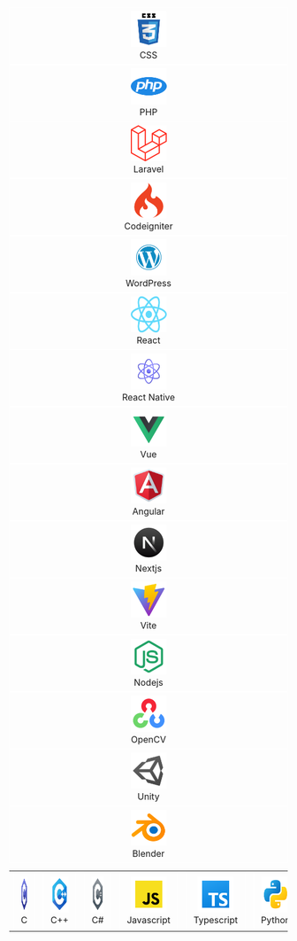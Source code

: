 <table>
    <tr>
        <td>
            <div style="flex: 1 1 calc(100% / 9); background-color: transparent; border: 1px solid white; padding: 6px 13px; text-align: center; font-size: 16px;">
                <img src="./images/icons/icons8-c-programming-100.png" style="width: 65px; height: 65px;" />
                <p style="padding: 0; margin: 0;">C</p>
            </div>
        </td>
        <td>
            <div style="flex: 1 1 calc(100% / 9); background-color: transparent; border: 1px solid white; padding: 6px 13px; text-align: center; font-size: 16px;">
                <img src="./images/icons/icons8-c++-100.png" style="width: 65px; height: 65px;" />
                <p style="padding: 0; margin: 0;">C++</p>
            </div>
        </td>
        <td>
            <div style="flex: 1 1 calc(100% / 9); background-color: transparent; border: 1px solid white; padding: 6px 13px; text-align: center; font-size: 16px;">
                <img src="./images/icons/icons8-c-sharp-logo-100.png" style="width: 65px; height: 65px;" />
                <p style="padding: 0; margin: 0;">C#</p>
            </div>
        </td>
        <td>
            <div style="flex: 1 1 calc(100% / 9); background-color: transparent; border: 1px solid white; padding: 6px 13px; text-align: center; font-size: 16px;">
                <img src="./images/icons/icons8-javascript-240.png" style="width: 65px; height: 65px;" />
                <p style="padding: 0; margin: 0;">Javascript</p>
            </div>
        </td>
        <td>
            <div style="flex: 1 1 calc(100% / 9); background-color: transparent; border: 1px solid white; padding: 6px 13px; text-align: center; font-size: 16px;">
                <img src="./images/icons/icons8-typescript-240.png" style="width: 65px; height: 65px;" />
                <p style="padding: 0; margin: 0;">Typescript</p>
            </div>
        </td>
        <td>
            <div style="flex: 1 1 calc(100% / 9); background-color: transparent; border: 1px solid white; padding: 6px 13px; text-align: center; font-size: 16px;">
                <img src="./images/icons/icons8-python-240.png" style="width: 65px; height: 65px;" />
                <p style="padding: 0; margin: 0;">Python</p>
            </div>
        </td>
        <td>
            <div style="flex: 1 1 calc(100% / 9); background-color: transparent; border: 1px solid white; padding: 6px 13px; text-align: center; font-size: 16px;">
                <img src="./images/icons/icons8-html-5-240.png" style="width: 65px; height: 65px;" />
                <p style="padding: 0; margin: 0;">HTML</p>
            </div>
        </td>
            <div style="flex: 1 1 calc(100% / 9); background-color: transparent; border: 1px solid white; padding: 6px 13px; text-align: center; font-size: 16px;">
                <img src="./images/icons/css.png" style="width: 65px; height: 65px;" />
                <p style="padding: 0; margin: 0;">CSS</p>
            </div>
        <td>
            <div style="flex: 1 1 calc(100% / 9); background-color: transparent; border: 1px solid white; padding: 6px 13px; text-align: center; font-size: 16px;">
                <img src="./images/icons/sass.png" style="width: 65px; height: 65px;" />
                <p style="padding: 0; margin: 0;">SASS</p>
            </div>
        </td>
        <td>
            <div style="flex: 1 1 calc(100% / 9); background-color: transparent; border: 1px solid white; padding: 6px 13px; text-align: center; font-size: 16px;">
                <img src="./images/icons/tailwindcss.png" style="width: 65px; height: 65px;" />
                <p style="padding: 0; margin: 0;">TailwindCSS</p>
            </div>
        </td>
    </tr>
    <div style="flex: 1 1 calc(100% / 9); background-color: transparent; border: 1px solid white; padding: 6px 13px; text-align: center; font-size: 16px;">
        <img src="./images/icons/php-15.png" style="width: 65px; height: 65px;" />
        <p style="padding: 0; margin: 0;">PHP</p>
    </div>
    <div style="flex: 1 1 calc(100% / 9); background-color: transparent; border: 1px solid white; padding: 6px 13px; text-align: center; font-size: 16px;">
        <img src="./images/icons/laravel-icon-995x1024-dk77ahh4.png" style="width: 65px; height: 65px;" />
        <p style="padding: 0; margin: 0;">Laravel</p>
    </div>
    <div style="flex: 1 1 calc(100% / 9); background-color: transparent; border: 1px solid white; padding: 6px 13px; text-align: center; font-size: 16px;">
        <img src="./images/icons/1175246.png" style="width: 65px; height: 65px;" />
        <p style="padding: 0; margin: 0;">Codeigniter</p>
    </div>
    <div style="flex: 1 1 calc(100% / 9); background-color: transparent; border: 1px solid white; padding: 6px 13px; text-align: center; font-size: 16px;">
        <img src="./images/icons/wordpress-logo-wordpress-icon-transparent-free-png.png" style="width: 65px; height: 65px;" />
        <p style="padding: 0; margin: 0;">WordPress</p>
    </div>
    <div style="flex: 1 1 calc(100% / 9); background-color: transparent; border: 1px solid white; padding: 6px 13px; text-align: center; font-size: 16px;">
        <img src="./images/icons/React-icon.svg.png" style="width: 65px; height: 65px;" />
        <p style="padding: 0; margin: 0;">React</p>
    </div>
    <div style="flex: 1 1 calc(100% / 9); background-color: transparent; border: 1px solid white; padding: 6px 13px; text-align: center; font-size: 16px;">
        <img src="./images/icons/4695757.png" style="width: 65px; height: 65px;" />
        <p style="padding: 0; margin: 0;">React Native</p>
    </div>
    <div style="flex: 1 1 calc(100% / 9); background-color: transparent; border: 1px solid white; padding: 6px 13px; text-align: center; font-size: 16px;">
        <img src="./images/icons/icons8-vuejs-240.png" style="width: 65px; height: 65px;" />
        <p style="padding: 0; margin: 0;">Vue</p>
    </div>
    <div style="flex: 1 1 calc(100% / 9); background-color: transparent; border: 1px solid white; padding: 6px 13px; text-align: center; font-size: 16px;">
        <img src="./images/icons/icons8-angularjs-100.png" style="width: 65px; height: 65px;" />
        <p style="padding: 0; margin: 0;">Angular</p>
    </div>
    <div style="flex: 1 1 calc(100% / 9); background-color: transparent; border: 1px solid white; padding: 6px 13px; text-align: center; font-size: 16px;">
        <img src="./images/icons/icons8-next.js-240.png" style="width: 65px; height: 65px;" />
        <p style="padding: 0; margin: 0;">Nextjs</p>
    </div>
    <div style="flex: 1 1 calc(100% / 9); background-color: transparent; border: 1px solid white; padding: 6px 13px; text-align: center; font-size: 16px;">
        <img src="./images/icons/icons8-vite-240.png" style="width: 65px; height: 65px;" />
        <p style="padding: 0; margin: 0;">Vite</p>
    </div>
    <div style="flex: 1 1 calc(100% / 9); background-color: transparent; border: 1px solid white; padding: 6px 13px; text-align: center; font-size: 16px;">
        <img src="./images/icons/icons8-node-js-240.png" style="width: 65px; height: 65px;" />
        <p style="padding: 0; margin: 0;">Nodejs</p>
    </div>
    <div style="flex: 1 1 calc(100% / 9); background-color: transparent; border: 1px solid white; padding: 6px 13px; text-align: center; font-size: 16px;">
        <img src="./images/icons/icons8-opencv-240.png" style="width: 65px; height: 65px;" />
        <p style="padding: 0; margin: 0;">OpenCV</p>
    </div>
    <div style="flex: 1 1 calc(100% / 9); background-color: transparent; border: 1px solid white; padding: 6px 13px; text-align: center; font-size: 16px;">
        <img src="./images/icons/icons8-unity-240.png" style="width: 65px; height: 65px;" />
        <p style="padding: 0; margin: 0;">Unity</p>
    </div>
    <div style="flex: 1 1 calc(100% / 9); background-color: transparent; border: 1px solid white; padding: 6px 13px; text-align: center; font-size: 16px;">
        <img src="./images/icons/icons8-blender-3d-240.png" style="width: 65px; height: 65px;" />
        <p style="padding: 0; margin: 0;">Blender</p>
    </div>
</table>